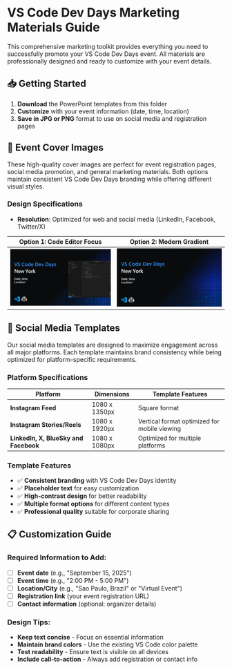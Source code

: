 # VS Code Dev Days Marketing Materials Guide

This comprehensive marketing toolkit provides everything you need to successfully promote your VS Code Dev Days event. All materials are professionally designed and ready to customize with your event details.

## 📥 Getting Started

1. **Download** the PowerPoint templates from this folder
2. **Customize** with your event information (date, time, location)
3. **Save in JPG or PNG** format to use on social media and registration pages

## 🎨 Event Cover Images

These high-quality cover images are perfect for event registration pages, social media promotion, and general marketing materials. Both options maintain consistent VS Code Dev Days branding while offering different visual styles.

### Design Specifications
- **Resolution**: Optimized for web and social media (LinkedIn, Facebook, Twitter/X)

| Option 1: Code Editor Focus                | Option 2: Modern Gradient                  |
|---------------------------------------------|---------------------------------------------|
| ![Promotional graphic for "VS Code Dev Days" in New York, featuring placeholder text for date, time, and location. On the right, there's a screenshot of Visual Studio Code with a markdown file titled "functionsJournal.md" open. Visual Studio Code and GitHub logos appear in the bottom left corner.](../../assets/sample-event-cover-01.png) | ![Promotional banner for "VS Code Dev Days" in New York, displaying placeholder text for date, time, and location. The background is dark with a blue binary code gradient on the right, and the VS Code and GitHub logos appear in the bottom left corner.](../../assets/sample-event-cover-02.png) |

## 📱 Social Media Templates

Our social media templates are designed to maximize engagement across all major platforms. Each template maintains brand consistency while being optimized for platform-specific requirements.

### Platform Specifications

| Platform | Dimensions | Template Features |
|----------|------------|-------------------|
| **Instagram Feed** | 1080 x 1350px | Square format |
| **Instagram Stories/Reels** | 1080 x 1920px | Vertical format optimized for mobile viewing |
| **LinkedIn, X, BlueSky and Facebook** | 1080 x 1080px | Optimized for multiple platforms |

### Template Features
- ✅ **Consistent branding** with VS Code Dev Days identity
- ✅ **Placeholder text** for easy customization
- ✅ **High-contrast design** for better readability
- ✅ **Multiple format options** for different content types
- ✅ **Professional quality** suitable for corporate sharing

## 📋 Customization Guide

### Required Information to Add:
- [ ] **Event date** (e.g., "September 15, 2025")
- [ ] **Event time** (e.g., "2:00 PM - 5:00 PM")
- [ ] **Location/City** (e.g., "Sao Paulo, Brazil" or "Virtual Event")
- [ ] **Registration link** (your event registration URL)
- [ ] **Contact information** (optional: organizer details)

### Design Tips:
- **Keep text concise** - Focus on essential information
- **Maintain brand colors** - Use the existing VS Code color palette
- **Test readability** - Ensure text is visible on all devices
- **Include call-to-action** - Always add registration or contact info
